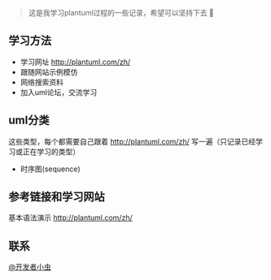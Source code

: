 >这是我学习plantuml过程的一些记录，希望可以坚持下去 👊

学习方法
-
+ 学习网址 http://plantuml.com/zh/
+ 跟随网站示例模仿
+ 网络搜索资料
+ 加入uml论坛，交流学习

uml分类
---
这些类型，每个都需要自己跟着 http://plantuml.com/zh/ 写一遍（只记录已经学习或正在学习的类型）
+ 时序图(sequence)


参考链接和学习网站
-
基本语法演示
http://plantuml.com/zh/

联系
-
[@开发者小虫](https://weibo.com/p/1005055730839620/home?is_all=1)


